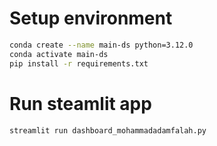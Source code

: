 # Setup environment
```bash
conda create --name main-ds python=3.12.0
conda activate main-ds
pip install -r requirements.txt
```
# Run steamlit app
```bash
streamlit run dashboard_mohammadadamfalah.py
```

